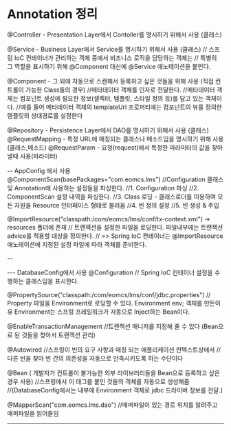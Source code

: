 # Annotation 정리

 @Controller - Presentation Layer에서 Contoller를 명시하기 위해서 사용 (클래스)
  
  @Service - Business Layer에서 Service를 명시하기 위해서 사용 (클래스)
      // 스프링 IoC 컨테이너가 관리하는 객체 중에서 비즈니스 로직을 담당하는 객체는 
      // 특별히 그 역할을 표시하기 위해 @Component 대신에 @Service 애노테이션을 붙인다.
  
  @Component - 그 외에 자동으로 스캔해서 등록하고 싶은 것들을 위해 사용 (직접 컨트롤이 가능한 Class들의 경우)
    //메타데이터 객체를 인자로 전달한다.
    //메타데이터 객체는 컴포넌트 생성에 필요한 정보(셀렉터, 템플릿, 스타일 정의 등)를 담고 있는 객체이다.
    //예를 들어 메타데이터 객체의 templateUrl 프로퍼티에는 컴포넌트의 뷰를 정의한 템플릿의 상대경로를 설정한다
    
  @Repository - Persistence Layer에서 DAO를 명시하기 위해서 사용 (클래스)
  @RequestMapping - 특정 URL에 매칭되는 클래스나 메소드임을 명시하기 위해 사용(클래스,메소드)
  @RequestParam - 요청(request)에서 특정한 파라미터의 값을 찾아낼때 사용(파라미터)
    
    
   -- AppConfig 에서 사용
    @ComponentScan(basePackages="com.eomcs.lms") 
      //Configuration 클래스 및 Annotation에 사용하는 설정들을 파싱한다.
        //1. Configuration 파싱
        //2. ComponentScan 설정 내역을 파싱한다.
        //3. Class 로딩 - 클래스로더를 이용하여 모든 자원을 Resource 인터페이스 형태로 불러옴
        //4. 빈 정의 설정
        //5. 빈 생성 & 주입
    
   @ImportResource("classpath:/com/eomcs/lms/conf/tx-context.xml") -> resources 폴더에 존재
      // 트랜잭션을 설정한 파일을 로딩한다. 파일내부에는 트랜잭션 advice를 적용할 대상을 정의한다.
      // => Spring IoC 컨테이너는 @ImportResource 애노테이션에 지정된 설정 파일에 따라 객체를 준비한다.
   
   --
    
    
   --- DatabaseConfig에서 사용
  @Configuration 
      // Spring IoC 컨테이너 설정을 수행하는 클래스임을 표시한다.

  @PropertySource("classpath:/com/eomcs/lms/conf/jdbc.properties")
      // Property 파일을 Environment로 로딩할 수 있다. 
      Environment env; 객체를 만든이유
      Environment는 스프링 프레임워크가 자동으로 Inject하는 Bean이다. 

  @EnableTransactionManagement
      //트랜잭션 매니저를 지정해 줄 수 있다 (Bean으로 된 것들을 찾아서 트랜잭션 관리)
    
  @Autowired
    //스프링이 빈의 요구 사항과 매칭 되는 애플리케이션 컨텍스트상에서
    //다른 빈을 찾아 빈 간의 의존성을 자동으로 만족시키도록 하는 수단이다

   @Bean ( 개발자가 컨트롤이 불가능한 외부 라이브러리들을 Bean으로 등록하고 싶은 경우 사용)
    //스프링에서 이 태그를 붙인 것들의 객체를 자동으로 생성해줌
    //(DatabaseConfig에서는 내부에 Environment 객체로 jdbc 드라이버 정보를 전달.)
    
   @MapperScan("com.eomcs.lms.dao")
    //매퍼파일이 있는 경로 위치를 알려주고 매퍼파일을 읽어들임
   
   ---
    
    
    